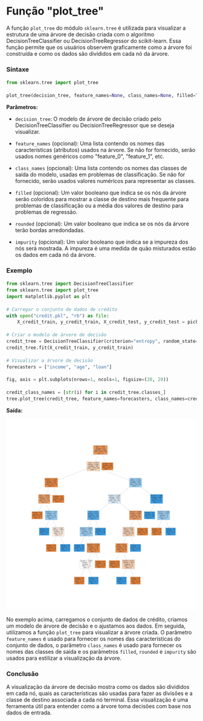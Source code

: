 # Função "plot_tree"

A função `plot_tree` do módulo `sklearn.tree` é utilizada para visualizar a estrutura de uma árvore de decisão criada com o algoritmo DecisionTreeClassifier ou DecisionTreeRegressor do scikit-learn. Essa função permite que os usuários observem graficamente como a árvore foi construída e como os dados são divididos em cada nó da árvore.

### **Sintaxe**

```python
from sklearn.tree import plot_tree

plot_tree(decision_tree, feature_names=None, class_names=None, filled=True, rounded=True, impurity=True)
```

**Parâmetros:**

- `decision_tree`: O modelo de árvore de decisão criado pelo DecisionTreeClassifier ou DecisionTreeRegressor que se deseja visualizar.

- `feature_names` (opcional): Uma lista contendo os nomes das características (atributos) usados na árvore. Se não for fornecido, serão usados nomes genéricos como "feature_0", "feature_1", etc.

- `class_names` (opcional): Uma lista contendo os nomes das classes de saída do modelo, usadas em problemas de classificação. Se não for fornecido, serão usados valores numéricos para representar as classes.

- `filled` (opcional): Um valor booleano que indica se os nós da árvore serão coloridos para mostrar a classe de destino mais frequente para problemas de classificação ou a média dos valores de destino para problemas de regressão.

- `rounded` (opcional): Um valor booleano que indica se os nós da árvore terão bordas arredondadas.

- `impurity` (opcional): Um valor booleano que indica se a impureza dos nós será mostrada. A impureza é uma medida de quão misturados estão os dados em cada nó da árvore.

### **Exemplo**

```python
from sklearn.tree import DecisionTreeClassifier
from sklearn.tree import plot_tree
import matplotlib.pyplot as plt

# Carregar o conjunto de dados de crédito
with open("credit.pkl", "rb") as file:
    X_credit_train, y_credit_train, X_credit_test, y_credit_test = pickle.load(file)

# Criar o modelo de árvore de decisão
credit_tree = DecisionTreeClassifier(criterion="entropy", random_state=0)
credit_tree.fit(X_credit_train, y_credit_train)

# Visualizar a árvore de decisão
forecasters = ["income", "age", "loan"]

fig, axis = plt.subplots(nrows=1, ncols=1, figsize=(20, 20))

credit_class_names = [str(i) for i in credit_tree.classes_]
tree.plot_tree(credit_tree, feature_names=forecasters, class_names=credit_class_names, filled=True)
```

**Saída:**

![](./assets/credit_tree.png)

No exemplo acima, carregamos o conjunto de dados de crédito, criamos um modelo de árvore de decisão e o ajustamos aos dados. Em seguida, utilizamos a função `plot_tree` para visualizar a árvore criada. O parâmetro `feature_names` é usado para fornecer os nomes das características do conjunto de dados, o parâmetro `class_names` é usado para fornecer os nomes das classes de saída e os parâmetros `filled`, `rounded` e `impurity` são usados para estilizar a visualização da árvore.

### **Conclusão**

A visualização da árvore de decisão mostra como os dados são divididos em cada nó, quais as características são usadas para fazer as divisões e a classe de destino associada a cada nó terminal. Essa visualização é uma ferramenta útil para entender como a árvore toma decisões com base nos dados de entrada.
